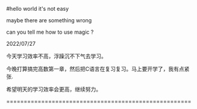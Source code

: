 #hello world
it's not easy

maybe there are something wrong

can you tell me how to use magic ?

2022/07/27

今天学习效率不高，浮躁沉不下气去学习。

今晚打算搞完高数第一章，然后把C语言在复习复习。马上要开学了，我有点紧张.

希望明天的学习效率会更高，继续努力。

=====================================================
